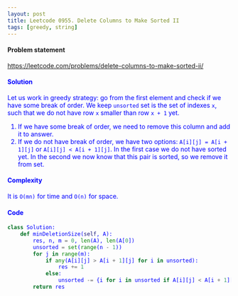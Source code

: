```yaml
---
layout: post
title: Leetcode 0955. Delete Columns to Make Sorted II
tags: [greedy, string]
---
```


#### Problem statement

<a href="https://leetcode.com/problems/delete-columns-to-make-sorted-ii/"> <font color = blue>https://leetcode.com/problems/delete-columns-to-make-sorted-ii/

#### Solution
Let us work in greedy strategy: go from the first element and check if we have some break of order. We keep `unsorted` set is the set of indexes `x`, such that we do not have row `x` smaller than row `x + 1` yet.

1. If we have some break of order, we need to remove this column and add it to answer.
2. If we do not have break of order, we have two options: `A[i][j] = A[i + 1][j]` or `A[i][j] < A[i + 1][j]`. In the first case we do not have sorted yet. In the second we now know that this pair is sorted, so we remove it from set. 

#### Complexity
It is `O(mn)` for time and `O(n)` for space.

#### Code
```python
class Solution:
    def minDeletionSize(self, A):
        res, n, m = 0, len(A), len(A[0])
        unsorted = set(range(n - 1))
        for j in range(m):
            if any(A[i][j] > A[i + 1][j] for i in unsorted):
                res += 1
            else:
                unsorted -= {i for i in unsorted if A[i][j] < A[i + 1][j]}
        return res
```
